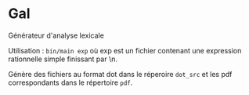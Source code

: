 # Gal
Générateur d'analyse lexicale

Utilisation : ```bin/main exp``` où exp est un fichier contenant une
expression rationnelle simple finissant par \\n.

Génère des fichiers au format dot dans le réperoire `dot_src` et les pdf
correspondants dans le répertoire `pdf`.
